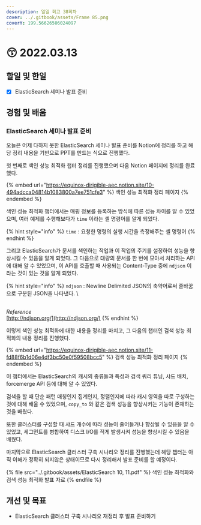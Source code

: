 ```yaml
---
description: 일일 회고 38회차
cover: ../.gitbook/assets/Frame 85.png
coverY: 199.56626506024097
---
```


# 😙 2022.03.13

## 할일 및 한일

* [x] ElasticSearch 세미나 발표 준비

## 경험 및 배움

### ElasticSearch 세미나 발표 준비

오늘은 어제 다하지 못한 ElasticSearch 세미나 발표 준비를 Notion에 정리를 하고 해당 정리 내용을 기반으로 PPT를 만드는 식으로 진행했다.



첫 번째로 색인 성능 최적화 챕터 정리를 진행했으며 다음 Notion 페이지에 정리를 완료했다.

{% embed url="https://equinox-dirigible-aec.notion.site/10-494adcca04814b1083800a7ee751cfe3" %}
색인 성능 최적화 정리 페이지
{% endembed %}



색인 성능 최적화 챕터에서는 매핑 정보를 등록하는 방식에 따른 성능 차이를 알 수 있었으며, 여러 예제를 수행해보다가 `time` 이라는 셸 명령어를 알게 되었다.

{% hint style="info" %}
`time` : 요청한 명령의 실행 시간을 측정해주는 셸 명령어
{% endhint %}



그리고 ElasticSearch가 문서를 색인하는 작업과 이 작업의 주기를 설정하여 성능을 향상시킬 수 있음을 알게 되었다.   그 다음으로 대량의 문서를 한 번에 모아서 처리하는 API에 대해 알 수 있었으며, 이 API를 호출할 때 사용되는 Content-Type 중에 `ndjson` 이라는 것이 있는 것을 알게 되었다.

{% hint style="info" %}
`ndjson` : Newline Delimited JSON의 축약어로써 줄바꿈으로 구분된 JSON을 나타낸다. \


\
_Reference_\
[http://ndjson.org/](http://ndjson.org/)
{% endhint %}





이렇게 색인 성능 최적화에 대한 내용을 정리를 마치고, 그 다음의 챕터인 검색 성능 최적화의 내용 정리를 진행했다.

{% embed url="https://equinox-dirigible-aec.notion.site/11-fd88f6b1d06e4df3bc50e0f59508bcc5" %}
검색 성능 최적화 정리 페이지
{% endembed %}



이 챕터에서는 ElasticSearch의 캐시의 종류들과 특성과 검색 쿼리 튜닝, 샤드 배치, forcemerge API 등에 대해 알 수 있었다.&#x20;

검색을 할 때 단순 패턴 매칭인지 집계인지, 정렬인지에 따라 캐시 영역을 따로 구성하는 것에 대해 배울 수 있었으며, `copy_to` 와 같은 검색 성능을 향상시키는 기능이 존재하는 것을 배웠다.

또한 클러스터를 구성할 때 샤드 개수에 따라 성능이 줄어들거나 향상될 수 있음을 알 수 있었고, 세그먼트를 병합하여 디스크 I/O를 적게 발생시켜 성능을 향상시킬 수 있음을 배웠다.



마지막으로 ElasticSearch 클러스터 구축 시나리오 정리를 진행했는데 해당 챕터는 아직 이해가 정확히 되지않은 상태이므로 다시 정리해서 발표 준비를 할 예정이다.



{% file src="../.gitbook/assets/ElasticSearch 10, 11.pdf" %}
색인 성능 최적화와 검색 성능 최적화 발표 자료
{% endfile %}

## 개선 및 목표

* ElasticSearch 클러스터 구축 시나리오 재정리 후 발표 준비하기

